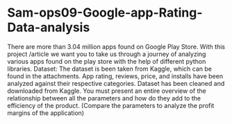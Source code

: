 # Sam-ops09-Google-app-Rating-Data-analysis
There are more than 3.04 million apps found on Google Play Store. With this project /article we want you to take us through a journey of analyzing various apps found on the play store with the help of different python libraries. Dataset: The dataset is been taken from Kaggle, which can be found in the attachments.  App rating, reviews, price, and installs have been analyzed against their respective categories. Dataset has been cleaned and downloaded from Kaggle. You must present an entire overview of the relationship between all the parameters and how do they add to the efficiency of the product. (Compare the parameters to analyze the profit margins of the application)
